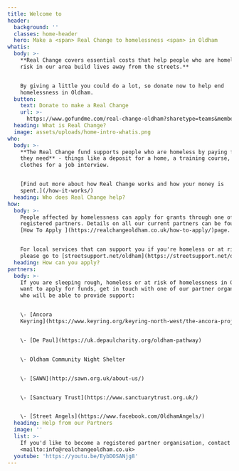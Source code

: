```yaml
---
title: Welcome to
header:
  background: ''
  classes: home-header
  hero: Make a <span> Real Change to homelessness <span> in Oldham
whatis:
  body: >-
    **Real Change covers essential costs that help people who are homeless or at
    risk in our area build lives away from the streets.**


    By giving a little you could do a lot, so donate now to help end
    homelessness in Oldham.
  button:
    text: Donate to make a Real Change
    url: >-
      https://www.gofundme.com/real-change-oldham?sharetype=teams&member=2251952&rcid=r01-155914057966-ac6e2204b53445d6&pc=ot_co_campmgmt_w
  heading: What is Real Change?
  image: assets/uploads/home-intro-whatis.png
who:
  body: >-
    **The Real Change fund supports people who are homeless by paying for items
    they need** - things like a deposit for a home, a training course, or
    clothes for a job interview.


    [Find out more about how Real Change works and how your money is
    spent.](/how-it-works/)
  heading: Who does Real Change help?
how:
  body: >-
    People affected by homelessness can apply for grants through one of our
    registered partners. Details on all our current partners can be found on the
    [How To Apply ](https://realchangeoldham.co.uk/how-to-apply/)page.


    For local services that can support you if you're homeless or at risk,
    please go to [streetsupport.net/oldham](https://streetsupport.net/oldham).
  heading: How can you apply?
partners:
  body: >-
    If you are sleeping rough, homeless or at risk of homelessness in Oldham and
    want to apply for funds, get in touch with one of our partner organisations
    who will be able to provide support:


    \- [Ancora
    Keyring](https://www.keyring.org/keyring-north-west/the-ancora-project)


    \- [De Paul](https://uk.depaulcharity.org/oldham-pathway)


    \- Oldham Community Night Shelter


    \- [SAWN](http://sawn.org.uk/about-us/)


    \- [Sanctuary Trust](https://www.sanctuarytrust.org.uk/)


    \- [Street Angels](https://www.facebook.com/OldhamAngels/)
  heading: Help from our Partners
  image: ''
  list: >-
    If you'd like to become a registered partner organisation, contact
    <mailto:info@realchangeoldham.co.uk>
  youtube: 'https://youtu.be/EybDOSANjg8'
---
```


